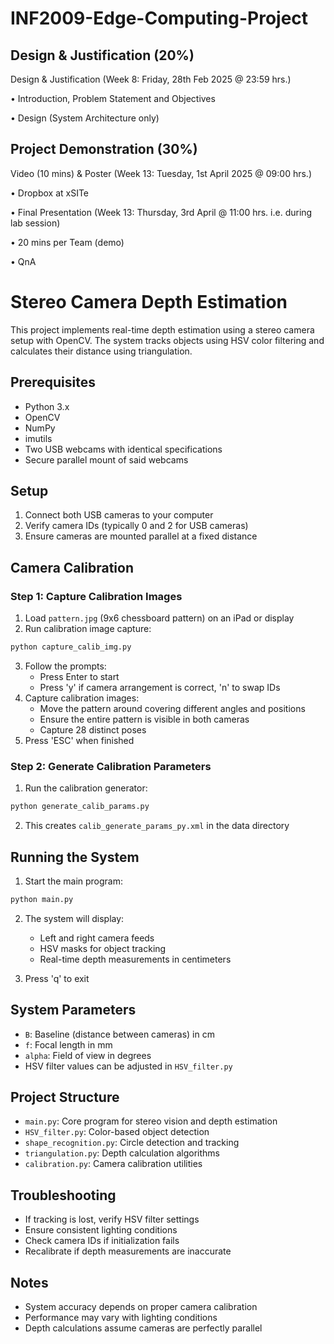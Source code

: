 # INF2009-Edge-Computing-Project

## Design & Justification (20%)

Design & Justification (Week 8: Friday, 28th Feb 2025 @ 23:59 hrs.)

• Introduction, Problem Statement and Objectives

• Design (System Architecture only)


## Project Demonstration (30%)

Video (10 mins) & Poster (Week 13: Tuesday, 1st April 2025 @ 09:00 hrs.)

• Dropbox at xSITe

• Final Presentation (Week 13: Thursday, 3rd April @ 11:00 hrs. i.e. during lab session)

• 20 mins per Team (demo)

• QnA


# Stereo Camera Depth Estimation

This project implements real-time depth estimation using a stereo camera setup with OpenCV. The system tracks objects using HSV color filtering and calculates their distance using triangulation.

## Prerequisites

- Python 3.x
- OpenCV
- NumPy
- imutils
- Two USB webcams with identical specifications
- Secure parallel mount of said webcams

## Setup

1. Connect both USB cameras to your computer
2. Verify camera IDs (typically 0 and 2 for USB cameras)
3. Ensure cameras are mounted parallel at a fixed distance

## Camera Calibration

### Step 1: Capture Calibration Images
1. Load `pattern.jpg` (9x6 chessboard pattern) on an iPad or display
2. Run calibration image capture:
```bash
python capture_calib_img.py
```
3. Follow the prompts:
   - Press Enter to start
   - Press 'y' if camera arrangement is correct, 'n' to swap IDs
4. Capture calibration images:
   - Move the pattern around covering different angles and positions
   - Ensure the entire pattern is visible in both cameras
   - Capture 28 distinct poses
5. Press 'ESC' when finished

### Step 2: Generate Calibration Parameters
1. Run the calibration generator:
```bash
python generate_calib_params.py
```
2. This creates `calib_generate_params_py.xml` in the data directory

## Running the System

1. Start the main program:
```bash
python main.py
```

2. The system will display:
   - Left and right camera feeds
   - HSV masks for object tracking
   - Real-time depth measurements in centimeters

3. Press 'q' to exit

## System Parameters

- `B`: Baseline (distance between cameras) in cm
- `f`: Focal length in mm
- `alpha`: Field of view in degrees
- HSV filter values can be adjusted in `HSV_filter.py`

## Project Structure

- `main.py`: Core program for stereo vision and depth estimation
- `HSV_filter.py`: Color-based object detection
- `shape_recognition.py`: Circle detection and tracking
- `triangulation.py`: Depth calculation algorithms
- `calibration.py`: Camera calibration utilities

## Troubleshooting

- If tracking is lost, verify HSV filter settings
- Ensure consistent lighting conditions
- Check camera IDs if initialization fails
- Recalibrate if depth measurements are inaccurate

## Notes

- System accuracy depends on proper camera calibration
- Performance may vary with lighting conditions
- Depth calculations assume cameras are perfectly parallel